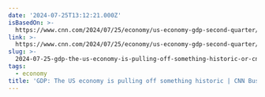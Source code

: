 ```yaml
---
date: '2024-07-25T13:12:21.000Z'
isBasedOn: >-
  https://www.cnn.com/2024/07/25/economy/us-economy-gdp-second-quarter/index.html
link: >-
  https://www.cnn.com/2024/07/25/economy/us-economy-gdp-second-quarter/index.html
slug: >-
  2024-07-25-gdp-the-us-economy-is-pulling-off-something-historic-or-cnn-business
tags:
  - economy
title: 'GDP: The US economy is pulling off something historic | CNN Business'
---
```

 
